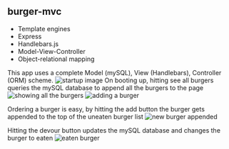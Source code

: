 ## burger-mvc

* Template engines
* Express
* Handlebars.js
* Model-View-Controller
* Object-relational mapping

This app uses a complete Model (mySQL), View (Handlebars), Controller (ORM) scheme. 
![startup image](https://i.imgur.com/rLkjYXR.png)
On booting up, hitting see all burgers queries the mySQL database to append all the burgers to the page
![showing all the burgers](https://i.imgur.com/tYDlYWg.png)
![adding a burger](https://i.imgur.com/4lTW4DL.png)

Ordering a burger is easy, by hitting the add button the burger gets appended to the top of the uneaten burger list
![new burger appended](https://i.imgur.com/K1PqBr3.png)

Hitting the devour button updates the mySQL database and changes the burger to eaten
![eaten burger](https://i.imgur.com/toD1LD4.png)
